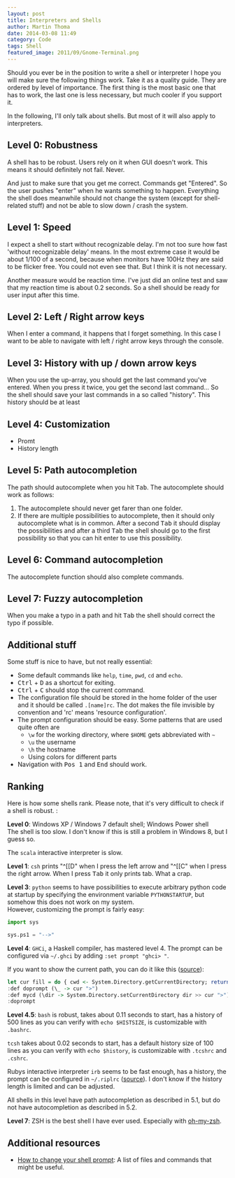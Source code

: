 ```yaml
---
layout: post
title: Interpreters and Shells
author: Martin Thoma
date: 2014-03-08 11:49
category: Code
tags: Shell
featured_image: 2011/09/Gnome-Terminal.png
---
```

Should you ever be in the position to write a shell or interpreter I hope you
will make sure the following things work. Take it as a quality guide. They
are ordered by level of importance. The first thing is the most basic one that
has to work, the last one is less necessary, but much cooler if you support it.

In the following, I'll only talk about shells. But most of it will also apply
to interpreters.

## Level 0: Robustness
A shell has to be robust. Users rely on it when GUI doesn't work. This means
it should definitely not fail. Never.

And just to make sure that you get me correct. Commands get "Entered". So the
user pushes "enter" when he wants something to happen. Everything the shell does
meanwhile should not change the system (except for shell-related stuff) and not
be able to slow down / crash the system.

## Level 1: Speed
I expect a shell to start without recognizable delay. I'm not too sure how fast 'without recognizable delay' means. In the most extreme case it would be about 1/100 of a second, because when monitors have 100Hz they are said to be flicker free. You could not even see that. But I think it is not necessary.

Another measure would be reaction time. I've just did an online test and saw that
my reaction time is about 0.2 seconds. So a shell should be ready for user input
after this time.

## Level 2: Left / Right arrow keys
When I enter a command, it happens that I forget something. In this case I want
to be able to navigate with left / right arrow keys through the console.

## Level 3: History with up / down arrow keys
When you use the up-array, you should get the last command you've entered.
When you press it twice, you get the second last command...
So the shell should save your last commands in a so called "history". This
history should be at least

## Level 4: Customization

* Promt
* History length

## Level 5: Path autocompletion
The path should autocomplete when you hit <kbd>Tab</kbd>. The autocomplete should
work as follows:

1. The autocomplete should never get farer than one folder.
2. If there are multiple possibilities to autocomplete, then it should only
   autocomplete what is in common. After a second <kbd>Tab</kbd> it should
   display the possibilities and after a third <kbd>Tab</kbd> the shell should
   go to the first possibility so that you can hit enter to use this
   possibility.

## Level 6: Command autocompletion
The autocomplete function should also complete commands.

## Level 7: Fuzzy autocompletion
When you make a typo in a path and hit <kbd>Tab</kbd> the shell should correct
the typo if possible.

## Additional stuff
Some stuff is nice to have, but not really essential:

* Some default commands like `help`, `time`, `pwd`, `cd` and `echo`.
* <kbd>Ctrl</kbd> + <kbd>D</kbd> as a shortcut for exiting.
* <kbd>Ctrl</kbd> + <kbd>C</kbd> should stop the current command.
* The configuration file should be stored in the home folder of the user and it should be called `.[name]rc`. The dot makes the file invisible by convention and 'rc' means 'resource configuration'.
* The prompt configuration should be easy. Some patterns that are used quite often are
    * `\w` for the working directory, where `$HOME` gets abbreviated with `~`
    * `\u` the username
    * `\h` the hostname
    * Using colors for different parts
* Navigation with <kbd>Pos 1</kbd> and <kbd>End</kbd> should work.

## Ranking
Here is how some shells rank. Please note, that it's very difficult to check
if a shell is robust. :

**Level 0**: Windows XP / Windows 7 default shell; Windows Power shell<br/>
The shell is too slow. I don't know if this is still a problem in Windows 8, but
I guess so.

The `scala` interactive interpreter is slow.

**Level 1**: `csh` prints "^[[D" when I press the left arrow and "^[[C" when
I press the right arrow. When I press <kbd>Tab</kbd> it only prints tab. What
a crap.

**Level 3**: `python` seems to have possibilities to execute arbitrary python code at
startup by specifying the environment variable `PYTHONSTARTUP`, but somehow this
does not work on my system.<br/>
However, customizing the prompt is fairly easy:

```python
import sys

sys.ps1 = "-->"
```

**Level 4**: `GHCi`, a Haskell compiler, has mastered level 4. The prompt can be
configured via `~/.ghci` by adding `:set prompt "ghci> "`.

If you want to show the current path, you can do it like this ([source](http://stackoverflow.com/a/11263118/562769)):

```haskell
let cur fill = do { cwd <- System.Directory.getCurrentDirectory; return (":set prompt \"" ++ cwd ++ fill ++ " \""); }
:def doprompt (\_ -> cur ">")
:def mycd (\dir -> System.Directory.setCurrentDirectory dir >> cur ">")
:doprompt
```

**Level 4.5**: `bash` is robust, takes about 0.11 seconds to start, has a history of
500 lines as you can verify with `echo $HISTSIZE`, is customizable with `.bashrc`.

`tcsh` takes about 0.02 seconds to start, has a default history size of 100 lines
as you can verify with `echo $history`, is customizable with `.tcshrc` and `.cshrc`.

Rubys interactive interpreter `irb` seems to be fast enough, has a history,
the prompt can be configured in `~/.riplrc` ([source](http://stackoverflow.com/a/6097629/562769)). I don't know if the history length is limited and can be adjusted.

All shells in this level have path autocompletion as described in 5.1, but do not have autocompletion as described in 5.2.

**Level 7**: ZSH is the best shell I have ever used. Especially with [oh-my-zsh](https://github.com/robbyrussell/oh-my-zsh).

## Additional resources

* [How to change your shell prompt](http://www.understudy.net/custom.html):
  A list of files and commands that might be useful.
